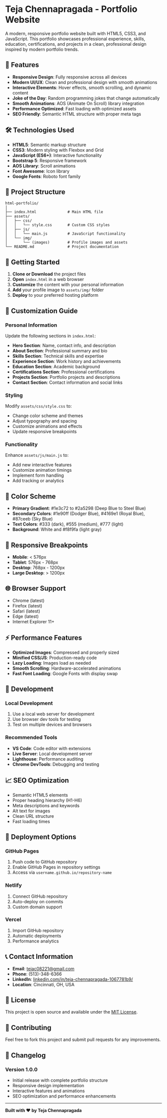 # Teja Chennapragada - Portfolio Website

A modern, responsive portfolio website built with HTML5, CSS3, and JavaScript. This portfolio showcases professional experience, skills, education, certifications, and projects in a clean, professional design inspired by modern portfolio trends.

## 🌟 Features

- **Responsive Design**: Fully responsive across all devices
- **Modern UI/UX**: Clean and professional design with smooth animations
- **Interactive Elements**: Hover effects, smooth scrolling, and dynamic content
- **Joke of the Day**: Random programming jokes that change automatically
- **Smooth Animations**: AOS (Animate On Scroll) library integration
- **Performance Optimized**: Fast loading with optimized assets
- **SEO Friendly**: Semantic HTML structure with proper meta tags

## 🛠️ Technologies Used

- **HTML5**: Semantic markup structure
- **CSS3**: Modern styling with Flexbox and Grid
- **JavaScript (ES6+)**: Interactive functionality
- **Bootstrap 5**: Responsive framework
- **AOS Library**: Scroll animations
- **Font Awesome**: Icon library
- **Google Fonts**: Roboto font family

## 📁 Project Structure

```
html-portfolio/
│
├── index.html              # Main HTML file
├── assets/
│   ├── css/
│   │   └── style.css       # Custom CSS styles
│   ├── js/
│   │   └── main.js         # JavaScript functionality
│   └── img/
│       └── (images)        # Profile images and assets
└── README.md               # Project documentation
```

## 🚀 Getting Started

1. **Clone or Download** the project files
2. **Open** `index.html` in a web browser
3. **Customize** the content with your personal information
4. **Add** your profile image to `assets/img/` folder
5. **Deploy** to your preferred hosting platform

## 📝 Customization Guide

### Personal Information
Update the following sections in `index.html`:

- **Hero Section**: Name, contact info, and description
- **About Section**: Professional summary and bio
- **Skills Section**: Technical skills and expertise
- **Experience Section**: Work history and achievements
- **Education Section**: Academic background
- **Certifications Section**: Professional certifications
- **Projects Section**: Portfolio projects and descriptions
- **Contact Section**: Contact information and social links

### Styling
Modify `assets/css/style.css` to:

- Change color scheme and themes
- Adjust typography and spacing
- Customize animations and effects
- Update responsive breakpoints

### Functionality
Enhance `assets/js/main.js` to:

- Add new interactive features
- Customize animation timings
- Implement form handling
- Add tracking or analytics

## 🎨 Color Scheme

- **Primary Gradient**: #1e3c72 to #2a5298 (Deep Blue to Steel Blue)
- **Secondary Colors**: #1e90ff (Dodger Blue), #4169e1 (Royal Blue), #87ceeb (Sky Blue)
- **Text Colors**: #333 (dark), #555 (medium), #777 (light)
- **Background**: White and #f8f9fa (light gray)

## 📱 Responsive Breakpoints

- **Mobile**: < 576px
- **Tablet**: 576px - 768px
- **Desktop**: 768px - 1200px
- **Large Desktop**: > 1200px

## 🌐 Browser Support

- Chrome (latest)
- Firefox (latest)
- Safari (latest)
- Edge (latest)
- Internet Explorer 11+

## ⚡ Performance Features

- **Optimized Images**: Compressed and properly sized
- **Minified CSS/JS**: Production-ready code
- **Lazy Loading**: Images load as needed
- **Smooth Scrolling**: Hardware-accelerated animations
- **Fast Font Loading**: Google Fonts with display swap

## 🔧 Development

### Local Development
1. Use a local web server for development
2. Use browser dev tools for testing
3. Test on multiple devices and browsers

### Recommended Tools
- **VS Code**: Code editor with extensions
- **Live Server**: Local development server
- **Lighthouse**: Performance auditing
- **Chrome DevTools**: Debugging and testing

## 📈 SEO Optimization

- Semantic HTML5 elements
- Proper heading hierarchy (H1-H6)
- Meta descriptions and keywords
- Alt text for images
- Clean URL structure
- Fast loading times

## 🚀 Deployment Options

### GitHub Pages
1. Push code to GitHub repository
2. Enable GitHub Pages in repository settings
3. Access via `username.github.io/repository-name`

### Netlify
1. Connect GitHub repository
2. Auto-deploy on commits
3. Custom domain support

### Vercel
1. Import GitHub repository
2. Automatic deployments
3. Performance analytics

## 📞 Contact Information

- **Email**: tejac08221@gmail.com
- **Phone**: (513)-348-6366
- **LinkedIn**: [linkedin.com/in/teja-chennapragada-1067781b9/](https://www.linkedin.com/in/teja-chennapragada-1067781b9/)
- **Location**: Cincinnati, OH, USA

## 📄 License

This project is open source and available under the [MIT License](LICENSE).

## 🤝 Contributing

Feel free to fork this project and submit pull requests for any improvements.

## 📝 Changelog

### Version 1.0.0
- Initial release with complete portfolio structure
- Responsive design implementation
- Interactive features and animations
- SEO optimization and performance enhancements

---

**Built with ❤️ by Teja Chennapragada**
